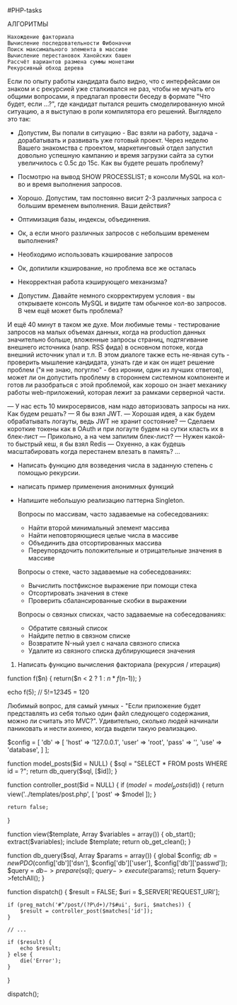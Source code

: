 #PHP-tasks


АЛГОРИТМЫ

    Нахождение факториала
    Вычисление последовательности Фибоначчи
    Поиск максимального элемента в массиве
    Вычисление перестановок Ханойских башен
    Рассчёт вариантов размена суммы монетами
    Рекурсивный обход дерева




Если по опыту работы кандидата было видно, что с интерфейсами он знаком и с рекурсией уже сталкивался не раз, чтобы не мучать его общими вопросами, я предлагал провести беседу в формате "Что будет, если …?", где кандидат пытался решить смоделированную мной ситуацию, а я выступаю в роли компилятора его решений. Выглядело это так:

- Допустим, Вы попали в ситуацию - Вас взяли на работу, задача - дорабатывать и развивать уже готовый проект. Через неделю Вашего знакомства с проектом, маркетинговый отдел запустил довольно успешную кампанию и время загрузки сайта за сутки увеличилось с 0.5c до 15с. Как вы будете решать проблему?

- Посмотрю на вывод SHOW PROCESSLIST; в консоли MySQL на кол-во и время выполнения запросов.

- Хорошо. Допустим, там постоянно висит 2-3 различных запроса с большим временем выполнения. Ваши действия?

- Оптимизация базы, индексы, объединения.

- Ок, а если много различных запросов с небольшим временем выполнения?

- Необходимо использовать кэширование запросов

- Ок, допилили кэширование, но проблема все же осталась

- Некорректная работа кэширующего механизма?

- Допустим. Давайте немного скорректируем условия - вы открываете консоль MySQL и видите там обычное кол-во запросов. В чем ещё может быть проблема?

И ещё 40 минут в таком же духе. Мои любимые темы - тестирование запросов на малых объемах данных, когда на production данных значительно больше, вложенные запросы страниц, подтягивание внешнего источника (напр. RSS фида) в основном потоке, когда внешний источник упал и т.п. В этом диалоге также есть не-явная суть - проверить мышление кандидата, узнать где и как он ищет решение проблем ("я не знаю, погуглю" - без иронии, один из лучших ответов), может ли он допустить проблему в стороннем системном компоненте и готов ли разобраться с этой проблемой, как хорошо он знает механику работы web-приложений, которая лежит за рамками серверной части.




— У нас есть 10 микросервисов, нам надо авторизовать запросы на них. Как будем решать?
— Я бы взял JWT.
— Хорошая идея, а как будем обрабатывать логауты, ведь JWT не хранит состояние?
— Сделаем короткие токены как в OAuth и при логауте будем на сутки класть их в блек-лист
— Прикольно, а на чем запилим блек-лист?
— Нужен какой-то быстрый кеш, я бы взял Redis
— Охуенно, а как будешь масштабировать когда перестанем влезать в память? ...




- Написать функцию для возведения числа в заданную степень с помощью рекурсии.
- написать пример применения анонимных функций
- Напишите небольшую реализацию паттерна Singleton.


    Вопросы по массивам, часто задаваемые на собеседованиях:
    - Найти второй минимальный элемент массива
    - Найти неповторяющиеся целые числа в массиве
    - Объединить два отсортированных массива
    - Переупорядочить положительные и отрицательные значения в массиве


    Вопросы о стеке, часто задаваемые на собеседованиях:
    - Вычислить постфиксное выражение при помощи стека
    - Отсортировать значения в стеке
    - Проверить сбалансированные скобки в выражении

    Вопросы о связных списках, часто задаваемые на собеседованиях:
    - Обратите связный список
    - Найдите петлю в связном списке
    - Возвратите N-ный узел с начала связного списка
    - Удалите из связного списка дублирующиеся значения






1) Написать функцию вычисления факториала (рекурсия / итерация)


function f($n)
{
return($n < 2 ? 1 : $n * f($n-1));
}

echo f(5); // 5!=1*2*3*4*5 = 120



Любимый вопрос, для самый умных - "Если приложение будет представлять из себя только один файл следующего содержания, можно ли считать это MVC?". Удивительно, сколько людей начинали паниковать и нести ахинею, когда выдели такую реализацию.

$config = [
'db' => [
'host' => '127.0.0.1',
'user' => 'root',
'pass' => '',
'use'  => 'database',
]
];


function model_posts($id = NULL) {
$sql = "SELECT * FROM posts WHERE id = ?";
return db_query($sql, [$id]);
}

function controller_post($id = NULL) {
if ($model = model_posts($id)) {
return view('../templates/post.php', [
'post' => $model
]);
}

    return false;
}

function view($template, Array $variables = array()) {
ob_start();
extract($variables);
include $template;
return ob_get_clean();
}

function db_query($sql, Array $params = array()) {
global $config;
$db = new PDO($config['db']['dsn'], $config['db']['user'], $config['db']['passwd']);
$query = $db->prepare($sql);
$query->execute($params);
return $query->fetchAll();
}

function dispatch() {
$result = FALSE;
$uri = $_SERVER['REQUEST_URI'];

    if (preg_match('#^/post/(?P\d+)/?$#ui', $uri, $matches)) {
        $result = controller_post($matches['id']);
    }

    // ...

    if ($result) {
        echo $result;
    } else {
        die('Error');
    }
}

dispatch();

